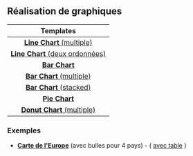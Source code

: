 ## Réalisation de graphiques

| Templates |
| :---: |
| [**Line Chart** (multiple)](Line.md) |
| [**Line Chart** (deux ordonnées)](Line_2Axes.md) |
| [**Bar Chart**](Bar.md) |
| [**Bar Chart** (multiple)](Bar_Group.md) |
| [**Bar Chart** (stacked)](Bar_Stack.md) |
| [**Pie Chart**](Pie.md) |
| [**Donut Chart** (multiple)](Donut.md) |


### Exemples 

* [**Carte de l'Europe**](Map.md) (avec bulles pour 4 pays) - ( [avec table](Map_Table.md) )
